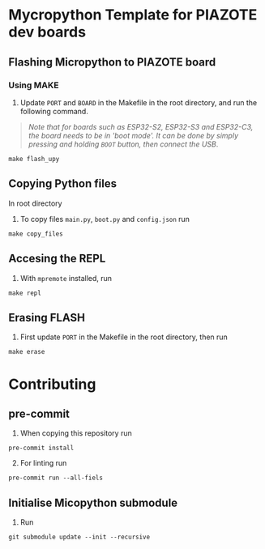# Mycropython Template for PIAZOTE dev boards

## Flashing Micropython to PIAZOTE board
### Using MAKE
1. Update `PORT` and `BOARD` in the Makefile in the root directory, and run the following command.
><i>Note that for boards such as ESP32-S2, ESP32-S3 and ESP32-C3, the board needs to be in 'boot mode'.
>It can be done by simply pressing and holding `BOOT` button, then connect the USB</i>.
```
make flash_upy
```

## Copying Python files
In root directory
1. To copy files `main.py`, `boot.py` and `config.json` run
```
make copy_files
```

## Accesing the REPL
1. With `mpremote` installed, run
```
make repl
```

## Erasing FLASH
1. First update `PORT` in the Makefile in the root directory, then run
```
make erase
```

# Contributing
## pre-commit
1. When copying this repository run
```
pre-commit install
```
2. For linting run
```
pre-commit run --all-fiels
```

## Initialise Micopython submodule
1. Run
```
git submodule update --init --recursive
```
